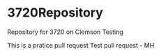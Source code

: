 # 3720Repository
Repository for 3720 on Clemson
Testing

This is a pratice pull request
Test pull request - MH
